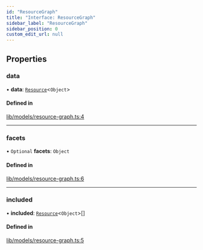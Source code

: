 ```yaml
---
id: "ResourceGraph"
title: "Interface: ResourceGraph"
sidebar_label: "ResourceGraph"
sidebar_position: 0
custom_edit_url: null
---
```


## Properties

### data

• **data**: [`Resource`](Resource)<`Object`\>

#### Defined in

[lib/models/resource-graph.ts:4](https://github.com/cognizone/ng-cognizone/blob/861cbad/libs/application-profile/src/lib/models/resource-graph.ts#L4)

___

### facets

• `Optional` **facets**: `Object`

#### Defined in

[lib/models/resource-graph.ts:6](https://github.com/cognizone/ng-cognizone/blob/861cbad/libs/application-profile/src/lib/models/resource-graph.ts#L6)

___

### included

• **included**: [`Resource`](Resource)<`Object`\>[]

#### Defined in

[lib/models/resource-graph.ts:5](https://github.com/cognizone/ng-cognizone/blob/861cbad/libs/application-profile/src/lib/models/resource-graph.ts#L5)
